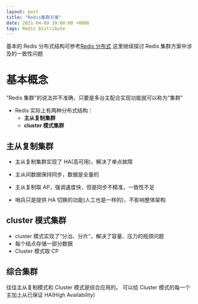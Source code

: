 ```yaml
---
layout: post
title: "Redis集群方案"
date: 2021-04-09 10:00:00 +0800
tags: Redis Distribute
---
```


基本的 Redis 分布式结构可参考[Redis 分布式](/2019/01/28/Redis_distribute/)
这里继续探讨 Redis 集群方案中涉及的一致性问题

# 基本概念

"Redis 集群"的说法并不准确，只要是多台主配合实现功能就可以称为"集群"

- Redis 实际上有两种分布式结构：
  - **主从复制集群**
  - **cluster 模式集群**

## 主从复制集群

- 主从复制集群实现了 HA(高可用)，解决了单点故障
- 主从间数据保持同步，数据是全量的
- 主从复制取 AP，强调速度快，但是同步不精准，一致性不足

- 哨兵只是提供 HA 切换的功能(人工也是一样的)，不影响整体架构

## cluster 模式集群

- cluster 模式实现了"分治、分片"，解决了容量、压力的瓶颈问题
- 每个结点存储一部分数据
- Cluster 模式取 CP

## 综合集群

往往主从复制模式和 Cluster 模式是综合应用的。
可以给 Cluster 模式的每一个主加上从已保证 HA(High Availability)
